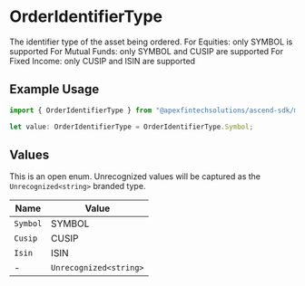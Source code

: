 # OrderIdentifierType

The identifier type of the asset being ordered. For Equities: only SYMBOL is supported For Mutual Funds: only SYMBOL and CUSIP are supported For Fixed Income: only CUSIP and ISIN are supported

## Example Usage

```typescript
import { OrderIdentifierType } from "@apexfintechsolutions/ascend-sdk/models/components";

let value: OrderIdentifierType = OrderIdentifierType.Symbol;
```

## Values

This is an open enum. Unrecognized values will be captured as the `Unrecognized<string>` branded type.

| Name                   | Value                  |
| ---------------------- | ---------------------- |
| `Symbol`               | SYMBOL                 |
| `Cusip`                | CUSIP                  |
| `Isin`                 | ISIN                   |
| -                      | `Unrecognized<string>` |